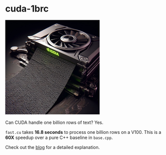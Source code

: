 # cuda-1brc

<img src="cover.jpeg" width="300">

Can CUDA handle one billion rows of text? Yes.

`fast.cu` takes **16.8 seconds** to process one billion rows on a V100.
This is a **60X** speedup over a pure C++ baseline in `base.cpp`.

Check out the [blog](https://tspeterkim.github.io/posts/cuda-1brc) for a detailed explanation.